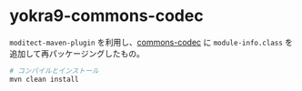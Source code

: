 # yokra9-commons-codec

`moditect-maven-plugin` を利用し、[commons-codec](https://mvnrepository.com/artifact/commons-codec/commons-codec) に `module-info.class` を追加して再パッケージングしたもの。

```powershell
# コンパイルとインストール
mvn clean install
```
